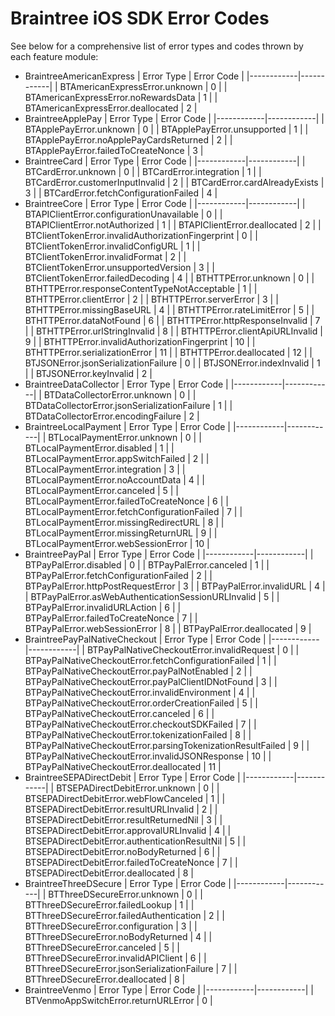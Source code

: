# Braintree iOS SDK Error Codes

See below for a comprehensive list of error types and codes thrown by each feature module:

* BraintreeAmericanExpress
    | Error Type | Error Code |
    |------------|------------|
    | BTAmericanExpressError.unknown | 0 |
    | BTAmericanExpressError.noRewardsData | 1 |
    | BTAmericanExpressError.deallocated | 2 |
* BraintreeApplePay
    | Error Type | Error Code |
    |------------|------------|
    | BTApplePayError.unknown | 0 |
    | BTApplePayError.unsupported | 1 |
    | BTApplePayError.noApplePayCardsReturned | 2 |
    | BTApplePayError.failedToCreateNonce | 3 |
* BraintreeCard
    | Error Type | Error Code |
    |------------|------------|
    | BTCardError.unknown | 0 |
    | BTCardError.integration | 1 |
    | BTCardError.customerInputInvalid | 2 |
    | BTCardError.cardAlreadyExists | 3 |
    | BTCardError.fetchConfigurationFailed | 4 |
* BraintreeCore
    | Error Type | Error Code |
    |------------|------------|
    | BTAPIClientError.configurationUnavailable | 0 |
    | BTAPIClientError.notAuthorized | 1 |
    | BTAPIClientError.deallocated | 2 |
    | BTClientTokenError.invalidAuthorizationFingerprint | 0 |
    | BTClientTokenError.invalidConfigURL | 1 |
    | BTClientTokenError.invalidFormat | 2 |
    | BTClientTokenError.unsupportedVersion | 3 |
    | BTClientTokenError.failedDecoding | 4 |
    | BTHTTPError.unknown | 0 |
    | BTHTTPError.responseContentTypeNotAcceptable | 1 |
    | BTHTTPError.clientError | 2 |
    | BTHTTPError.serverError | 3 |
    | BTHTTPError.missingBaseURL | 4 |
    | BTHTTPError.rateLimitError | 5 |
    | BTHTTPError.dataNotFound | 6 |
    | BTHTTPError.httpResponseInvalid | 7 |
    | BTHTTPError.urlStringInvalid | 8 |
    | BTHTTPError.clientApiURLInvalid | 9 |
    | BTHTTPError.invalidAuthorizationFingerprint | 10 |
    | BTHTTPError.serializationError | 11 |
    | BTHTTPError.deallocated | 12 |
    | BTJSONError.jsonSerializationFailure | 0 |
    | BTJSONError.indexInvalid | 1 |
    | BTJSONError.keyInvalid | 2 |
* BraintreeDataCollector
    | Error Type | Error Code |
    |------------|------------|
    | BTDataCollectorError.unknown | 0 |
    | BTDataCollectorError.jsonSerializationFailure | 1 |
    | BTDataCollectorError.encodingFailure | 2 |
* BraintreeLocalPayment
    | Error Type | Error Code |
    |------------|------------|
    | BTLocalPaymentError.unknown | 0 |
    | BTLocalPaymentError.disabled | 1 |
    | BTLocalPaymentError.appSwitchFailed | 2 |
    | BTLocalPaymentError.integration | 3 |
    | BTLocalPaymentError.noAccountData | 4 |
    | BTLocalPaymentError.canceled | 5 |
    | BTLocalPaymentError.failedToCreateNonce | 6 |
    | BTLocalPaymentError.fetchConfigurationFailed | 7 |
    | BTLocalPaymentError.missingRedirectURL | 8 |
    | BTLocalPaymentError.missingReturnURL | 9 |
    | BTLocalPaymentError.webSessionError | 10 |
* BraintreePayPal
    | Error Type | Error Code |
    |------------|------------|
    | BTPayPalError.disabled | 0 |
    | BTPayPalError.canceled | 1 |
    | BTPayPalError.fetchConfigurationFailed | 2 |
    | BTPayPalError.httpPostRequestError | 3 |
    | BTPayPalError.invalidURL | 4 |
    | BTPayPalError.asWebAuthenticationSessionURLInvalid | 5 |
    | BTPayPalError.invalidURLAction | 6 |
    | BTPayPalError.failedToCreateNonce | 7 |
    | BTPayPalError.webSessionError | 8 |
    | BTPayPalError.deallocated | 9 |
* BraintreePayPalNativeCheckout
    | Error Type | Error Code |
    |------------|------------|
    | BTPayPalNativeCheckoutError.invalidRequest | 0 |
    | BTPayPalNativeCheckoutError.fetchConfigurationFailed | 1 |
    | BTPayPalNativeCheckoutError.payPalNotEnabled | 2 |
    | BTPayPalNativeCheckoutError.payPalClientIDNotFound | 3 |
    | BTPayPalNativeCheckoutError.invalidEnvironment | 4 |
    | BTPayPalNativeCheckoutError.orderCreationFailed | 5 |
    | BTPayPalNativeCheckoutError.canceled | 6 |
    | BTPayPalNativeCheckoutError.checkoutSDKFailed | 7 |
    | BTPayPalNativeCheckoutError.tokenizationFailed | 8 |
    | BTPayPalNativeCheckoutError.parsingTokenizationResultFailed | 9 |
    | BTPayPalNativeCheckoutError.invalidJSONResponse | 10 |
    | BTPayPalNativeCheckoutError.deallocated | 11 |
* BraintreeSEPADirectDebit
    | Error Type | Error Code |
    |------------|------------|
    | BTSEPADirectDebitError.unknown | 0 |
    | BTSEPADirectDebitError.webFlowCanceled | 1 |
    | BTSEPADirectDebitError.resultURLInvalid | 2 |
    | BTSEPADirectDebitError.resultReturnedNil | 3 |
    | BTSEPADirectDebitError.approvalURLInvalid | 4 |
    | BTSEPADirectDebitError.authenticationResultNil | 5 |
    | BTSEPADirectDebitError.noBodyReturned | 6 |
    | BTSEPADirectDebitError.failedToCreateNonce | 7 |
    | BTSEPADirectDebitError.deallocated | 8 |
* BraintreeThreeDSecure
    | Error Type | Error Code |
    |------------|------------|
    | BTThreeDSecureError.unknown | 0 |
    | BTThreeDSecureError.failedLookup | 1 |
    | BTThreeDSecureError.failedAuthentication | 2 |
    | BTThreeDSecureError.configuration | 3 |
    | BTThreeDSecureError.noBodyReturned | 4 |
    | BTThreeDSecureError.canceled | 5 |
    | BTThreeDSecureError.invalidAPIClient | 6 |
    | BTThreeDSecureError.jsonSerializationFailure | 7 |
    | BTThreeDSecureError.deallocated | 8 |
* BraintreeVenmo
    | Error Type | Error Code |
    |------------|------------|
    | BTVenmoAppSwitchError.returnURLError | 0 |